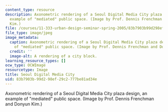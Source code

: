 ```yaml
---
content_type: resource
description: Axonometric rendering of a Seoul Digital Media City plaza design, an
  example of "mediated" public space. (Image by Prof. Dennis Frenchman and Donyun
  Kim.)
file: /courses/11-333-urban-design-seminar-spring-2005/83b7903b99d298ef29c2777be81ad34e_11-333s05.jpg
file_type: image/jpeg
image_metadata:
  caption: Axonometric rendering of a Seoul Digital Media City plaza design, an example
    of "mediated" public space. (Image by Prof. Dennis Frenchman and Donyun Kim.)
  credit: ''
  image-alt: A rendering of a city block.
learning_resource_types: []
ocw_type: OCWImage
resourcetype: Image
title: Seoul Digital Media City
uid: 83b7903b-99d2-98ef-29c2-777be81ad34e
---
```

Axonometric rendering of a Seoul Digital Media City plaza design, an example of "mediated" public space. (Image by Prof. Dennis Frenchman and Donyun Kim.)


